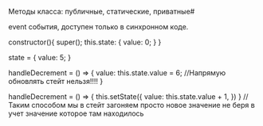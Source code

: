 Методы класса:
публичные,
статические,
приватные#

event события, доступен только в синхронном коде.

constructor(){
super();
this.state: {
value: 0;
}
}

state = {
value: 5;
}

handleDecrement = () => {
value: this.state.value = 6; //Напрямую обновлять стейт нельзя!!!!
}

handleDecrement = () => {
this.setState({
value: this.state.value + 1,
})
}
// Таким способом мы в стейт загоняем просто новое значение не беря в учет значение которое там находилось
